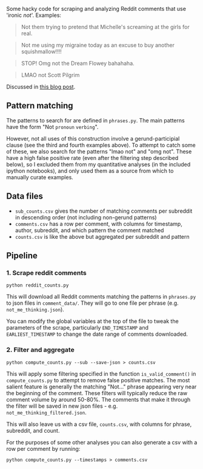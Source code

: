 Some hacky code for scraping and analyzing Reddit comments that use 'ironic *not*'. Examples:

> Not them trying to pretend that Michelle's screaming at the girls for real.

> Not me using my migraine today as an excuse to buy another squishmallow!!!!

> STOP! Omg not the Dream Flowey bahahaha.

> LMAO not Scott Pilgrim

Discussed in [this blog post](http://colinmorris.github.io/blog/ironic-not).

## Pattern matching

The patterns to search for are defined in `phrases.py`. The main patterns have the form "Not `pronoun` `verbing`".

However, not all uses of this construction involve a gerund-participial clause (see the third and fourth examples above). To attempt to catch some of these, we also search for the patterns "lmao not" and "omg not". These have a high false positive rate (even after the filtering step described below), so I excluded them from my quantitative analyses (in the included ipython notebooks), and only used them as a source from which to manually curate examples.

## Data files

- `sub_counts.csv` gives the number of matching comments per subreddit in descending order (not including non-gerund patterns)
- `comments.csv` has a row per comment, with columns for timestamp, author, subreddit, and which pattern the comment matched
- `counts.csv` is like the above but aggregated per subreddit and pattern

## Pipeline

### 1. Scrape reddit comments

```
python reddit_counts.py
```

This will download all Reddit comments matching the patterns in `phrases.py` to json files in `comment_data/`. They will go to one file per phrase (e.g. `not_me_thinking.json`).

You can modify the global variables at the top of the file to tweak the parameters of the scrape, particularly `END_TIMESTAMP` and `EARLIEST_TIMESTAMP` to change the date range of comments downloaded.

### 2. Filter and aggregate

```
python compute_counts.py --sub --save-json > counts.csv
```

This will apply some filtering specified in the function `is_valid_comment()` in `compute_counts.py` to attempt to remove false positive matches. The most salient feature is generally the matching "Not..." phrase appearing very near the beginning of the comment. These filters will typically reduce the raw comment volume by around 50-80%. The comments that make it through the filter will be saved in new json files - e.g. `not_me_thinking_filtered.json`.

This will also leave us with a csv file, `counts.csv`, with columns for phrase, subreddit, and count.

For the purposes of some other analyses you can also generate a csv with a row per comment by running:

```
python compute_counts.py --timestamps > comments.csv
```
